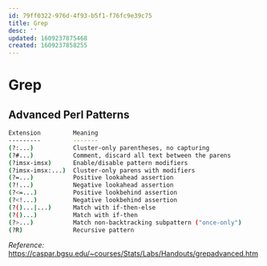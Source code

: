 ```yaml
---
id: 79ff0322-976d-4f93-b5f1-f76fc9e39c75
title: Grep
desc: ''
updated: 1609237875468
created: 1609237858255
---
```


# Grep

## Advanced Perl Patterns
```sh
Extension         Meaning
---------         -------
(?:...)           Cluster-only parentheses, no capturing
(?#...)           Comment, discard all text between the parens
(?imsx-imsx)      Enable/disable pattern modifiers
(?imsx-imsx:...)  Cluster-only parens with modifiers
(?=...)           Positive lookahead assertion
(?!...)           Negative lookahead assertion
(?<=...)          Positive lookbehind assertion
(?<!...)          Negative lookbehind assertion
(?()...|...)      Match with if-then-else
(?()...)          Match with if-then
(?>...)           Match non-backtracking subpattern ("once-only")
(?R)              Recursive pattern
```

_Reference:_
https://caspar.bgsu.edu/~courses/Stats/Labs/Handouts/grepadvanced.htm